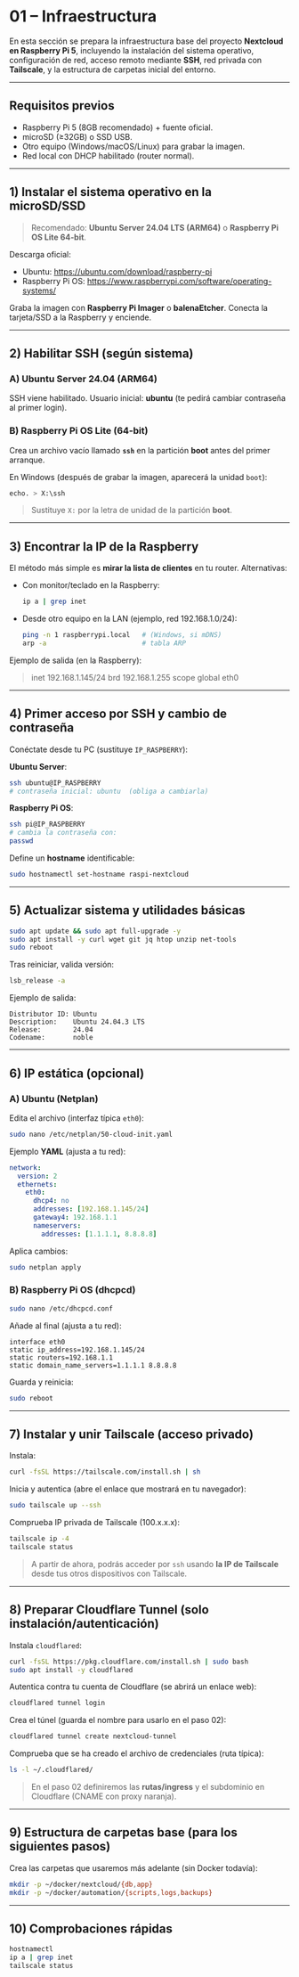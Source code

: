 # 01 – Infraestructura

En esta sección se prepara la infraestructura base del proyecto **Nextcloud en Raspberry Pi 5**, incluyendo la instalación del sistema operativo, configuración de red, acceso remoto mediante **SSH**, red privada con **Tailscale**, y la estructura de carpetas inicial del entorno.

---

## Requisitos previos

- Raspberry Pi 5 (8GB recomendado) + fuente oficial.
- microSD (≥32GB) o SSD USB.
- Otro equipo (Windows/macOS/Linux) para grabar la imagen.
- Red local con DHCP habilitado (router normal).

---

## 1) Instalar el sistema operativo en la microSD/SSD

> Recomendado: **Ubuntu Server 24.04 LTS (ARM64)** o **Raspberry Pi OS Lite 64‑bit**.

Descarga oficial:
- Ubuntu: https://ubuntu.com/download/raspberry-pi  
- Raspberry Pi OS: https://www.raspberrypi.com/software/operating-systems/

Graba la imagen con **Raspberry Pi Imager** o **balenaEtcher**. Conecta la tarjeta/SSD a la Raspberry y enciende.

---

## 2) Habilitar SSH (según sistema)

### A) Ubuntu Server 24.04 (ARM64)
SSH viene habilitado. Usuario inicial: **ubuntu** (te pedirá cambiar contraseña al primer login).

### B) Raspberry Pi OS Lite (64‑bit)
Crea un archivo vacío llamado **`ssh`** en la partición **boot** antes del primer arranque.

En Windows (después de grabar la imagen, aparecerá la unidad `boot`):
```bash
echo. > X:\ssh
```
> Sustituye `X:` por la letra de unidad de la partición **boot**.

---

## 3) Encontrar la IP de la Raspberry

El método más simple es **mirar la lista de clientes** en tu router. Alternativas:

- Con monitor/teclado en la Raspberry:  
  ```bash
  ip a | grep inet
  ```
- Desde otro equipo en la LAN (ejemplo, red 192.168.1.0/24):  
  ```bash
  ping -n 1 raspberrypi.local   # (Windows, si mDNS)
  arp -a                        # tabla ARP
  ```

Ejemplo de salida (en la Raspberry):

>inet 192.168.1.145/24 brd 192.168.1.255 scope global eth0


---

## 4) Primer acceso por SSH y cambio de contraseña

Conéctate desde tu PC (sustituye `IP_RASPBERRY`):

**Ubuntu Server**:
```bash
ssh ubuntu@IP_RASPBERRY
# contraseña inicial: ubuntu  (obliga a cambiarla)
```

**Raspberry Pi OS**:
```bash
ssh pi@IP_RASPBERRY
# cambia la contraseña con:
passwd
```

Define un **hostname** identificable:
```bash
sudo hostnamectl set-hostname raspi-nextcloud
```

---

## 5) Actualizar sistema y utilidades básicas

```bash
sudo apt update && sudo apt full-upgrade -y
sudo apt install -y curl wget git jq htop unzip net-tools
sudo reboot
```

Tras reiniciar, valida versión:
```bash
lsb_release -a
```

Ejemplo de salida:
```
Distributor ID: Ubuntu
Description:    Ubuntu 24.04.3 LTS
Release:        24.04
Codename:       noble
```

---

## 6) IP estática (opcional)

### A) Ubuntu (Netplan)
Edita el archivo (interfaz típica `eth0`):
```bash
sudo nano /etc/netplan/50-cloud-init.yaml
```
Ejemplo **YAML** (ajusta a tu red):
```yaml
network:
  version: 2
  ethernets:
    eth0:
      dhcp4: no
      addresses: [192.168.1.145/24]
      gateway4: 192.168.1.1
      nameservers:
        addresses: [1.1.1.1, 8.8.8.8]
```
Aplica cambios:
```bash
sudo netplan apply
```

### B) Raspberry Pi OS (dhcpcd)
```bash
sudo nano /etc/dhcpcd.conf
```
Añade al final (ajusta a tu red):
```
interface eth0
static ip_address=192.168.1.145/24
static routers=192.168.1.1
static domain_name_servers=1.1.1.1 8.8.8.8
```
Guarda y reinicia:
```bash
sudo reboot
```

---

## 7) Instalar y unir **Tailscale** (acceso privado)

Instala:
```bash
curl -fsSL https://tailscale.com/install.sh | sh
```

Inicia y autentica (abre el enlace que mostrará en tu navegador):
```bash
sudo tailscale up --ssh
```
Comprueba IP privada de Tailscale (100.x.x.x):
```bash
tailscale ip -4
tailscale status
```

> A partir de ahora, podrás acceder por `ssh` usando **la IP de Tailscale** desde tus otros dispositivos con Tailscale.

---

## 8) Preparar **Cloudflare Tunnel** (solo instalación/autenticación)


Instala `cloudflared`:
```bash
curl -fsSL https://pkg.cloudflare.com/install.sh | sudo bash
sudo apt install -y cloudflared
```

Autentica contra tu cuenta de Cloudflare (se abrirá un enlace web):
```bash
cloudflared tunnel login
```

Crea el túnel (guarda el nombre para usarlo en el paso 02):
```bash
cloudflared tunnel create nextcloud-tunnel
```
Comprueba que se ha creado el archivo de credenciales (ruta típica):
```bash
ls -l ~/.cloudflared/
```

> En el paso 02 definiremos las **rutas/ingress** y el subdominio en Cloudflare (CNAME con proxy naranja).

---

## 9) Estructura de carpetas base (para los siguientes pasos)

Crea las carpetas que usaremos más adelante (sin Docker todavía):
```bash
mkdir -p ~/docker/nextcloud/{db,app}
mkdir -p ~/docker/automation/{scripts,logs,backups}
```

---

## 10) Comprobaciones rápidas

```bash
hostnamectl
ip a | grep inet
tailscale status
```
